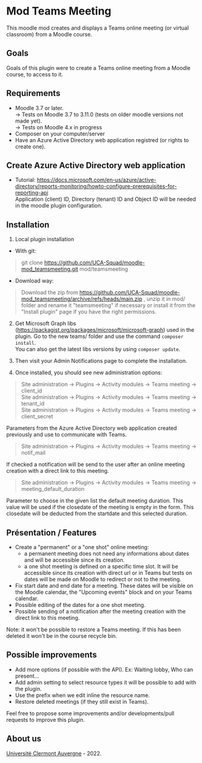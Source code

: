 Mod Teams Meeting
==================================
This moodle mod creates and displays a Teams online meeting (or virtual classroom) from a Moodle course.

Goals
------------
Goals of this plugin were to create a Teams online meeting from a Moodle course, to access to it.

Requirements
------------
- Moodle 3.7 or later.<br/>
-> Tests on Moodle 3.7 to 3.11.0 (tests on older moodle versions not made yet).<br/>
-> Tests on Moodle 4.x in progress<br/>
- Composer on your computer/server
- Have an Azure Active Directory web application registred (or rights to create one).

Create Azure Active Directory web application
------------
- Tutorial: <a href="https://docs.microsoft.com/en-us/azure/active-directory/reports-monitoring/howto-configure-prerequisites-for-reporting-api" target="_blank">https://docs.microsoft.com/en-us/azure/active-directory/reports-monitoring/howto-configure-prerequisites-for-reporting-api</a> <br/>
Application (client) ID, Directory (tenant) ID and Object ID will be needed in the moodle plugin configuration.

Installation
------------
1. Local plugin installation

- With git:
> git clone https://github.com/UCA-Squad/moodle-mod_teamsmeeting.git mod/teamsmeeting

- Download way:
> Download the zip from <a href="https://github.com/UCA-Squad/moodle-mod_teamsmeeting/archive/refs/heads/main.zip" target="_blank">https://github.com/UCA-Squad/moodle-mod_teamsmeeting/archive/refs/heads/main.zip </a>, unzip it in mod/ folder and rename it "teamsmeeting" if necessary or install it from the "Install plugin" page if you have the right permissions.
 
2. Get Microsoft Graph libs (https://packagist.org/packages/microsoft/microsoft-graph) used in the plugin. Go to the new teams/ folder and use the command ```composer install```.<br/>
You can also get the latest libs versions by using ```composer update```. 
  
3. Then visit your Admin Notifications page to complete the installation.

4. Once installed, you should see new administration options:

> Site administration -> Plugins -> Activity modules -> Teams meeting -> client_id<br/>
> Site administration -> Plugins -> Activity modules -> Teams meeting -> tenant_id<br/>
> Site administration -> Plugins -> Activity modules -> Teams meeting -> client_secret

Parameters from the Azure Active Directory web application created previously and use to communicate with Teams.

> Site administration -> Plugins -> Activity modules -> Teams meeting -> notif_mail

If checked a notification will be send to the user after an online meeting creation with a direct link to this meeting.

> Site administration -> Plugins -> Activity modules -> Teams meeting -> meeting_default_duration

Parameter to choose in the given list the default meeting duration. This value will be used if the closedate of the meeting is empty in the form. This closedate will be deducted from the startdate and this selected duration.


Présentation / Features
------------
- Create a "permanent" or a "one shot" online meeting:
  - a permanent meeting does not need any informations about dates and will be accessible since its creation.
  - a one shot meeting is defined on a specific time slot. It will be accessible since its creation with direct url or in Teams but tests on dates will be made on Moodle to redirect or not to the meeting.
- Fix start date and end date for a meeting. These dates will be visible on the Moodle calendar, the "Upcoming events" block and on your Teams calendar.
- Possible editing of the dates for a one shot meeting.
- Possible sending of a notification after the meeting creation with the direct link to this meeting.

<p>Note: it won't be possible to restore a Teams meeting. If this has been deleted it won't be in the course recycle bin.</p>

Possible improvements
-----
- Add more options (if possible with the API). Ex: Waiting lobby, Who can present...
- Add admin setting to select resource types it will be possible to add with the plugin. 
- Use the prefix when we edit inline the resource name. 
- Restore deleted meetings (if they still exist in Teams).
<p>Feel free to propose some improvements and/or developments/pull requests to improve this plugin.</p>  

About us
------
<a href="https://www.uca.fr">Université Clermont Auvergne</a> - 2022.<br/>
